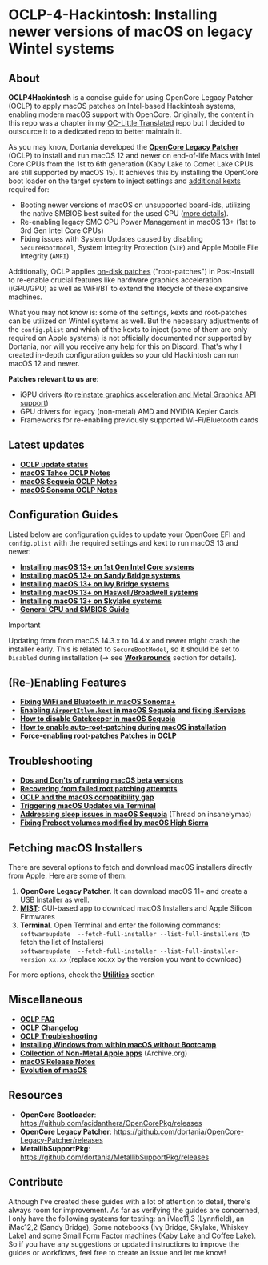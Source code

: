 # OCLP-4-Hackintosh: Installing newer versions of macOS on legacy Wintel systems

## About
**OCLP4Hackintosh** is a concise guide for using OpenCore Legacy Patcher (OCLP) to apply macOS patches on Intel-based Hackintosh systems, enabling modern macOS support with OpenCore. Originally, the content in this repo was a chapter in my [OC-Little Translated](https://github.com/5T33Z0/OC-Little-Translated) repo but I decided to outsource it to a dedicated repo to better maintain it. 

As you may know, Dortania developed the [**OpenCore Legacy Patcher**](https://github.com/dortania/OpenCore-Legacy-Patcher) (OCLP) to install and run macOS 12 and newer on end-of-life Macs with Intel Core CPUs from the 1st to 6th generation (Kaby Lake to Comet Lake CPUs are still supported by macOS 15). It achieves this by installing the OpenCore boot loader on the target system to inject settings and [additional kexts](https://github.com/dortania/OpenCore-Legacy-Patcher/tree/main/payloads/Kexts) required for:

- Booting newer versions of macOS on unsupported board-ids, utilizing the native SMBIOS best suited for the used CPU ([more details](/09_Board-ID_VMM-Spoof/README.md)).
- Re-enabling legacy SMC CPU Power Management in macOS 13+ (1st to 3rd Gen Intel Core CPUs)
- Fixing issues with System Updates caused by disabling `SecureBootModel`, System Integrity Protection (`SIP`) and Apple Mobile File Integrity (`AMFI`)

Additionally, OCLP applies [on-disk patches](https://dortania.github.io/OpenCore-Legacy-Patcher/PATCHEXPLAIN.html#on-disk-patches) ("root-patches") in Post-Install to re-enable crucial features like hardware graphics acceleration (iGPU/GPU) as well as WiFi/BT to extend the lifecycle of these expansive machines.

What you may not know is: some of the settings, kexts and root-patches can  be utilized on Wintel systems as well. But the necessary adjustments of the `config.plist` and which of the kexts to inject (some of them are only required on Apple systems) is not officially documented nor supported by Dortania, nor will you receive any help for this on Discord. That's why I created in-depth configuration guides so your old Hackintosh can run macOS 12 and newer.

**Patches relevant to us are**:

- iGPU drivers (to [reinstate graphics acceleration and Metal Graphics API support](https://khronokernel.github.io/macos/2022/11/01/LEGACY-METAL-PART-1.html)) 
- GPU drivers for legacy (non-metal) AMD and NVIDIA Kepler Cards 
- Frameworks for re-enabling previously supported Wi-Fi/Bluetooth cards
 
## Latest updates
- [**OCLP update status**](/docs/OCLP_status.md)
- [**macOS Tahoe OCLP Notes**](/docs/Tahoe_Notes.md)
- [**macOS Sequoia OCLP Notes**](/docs/Sequoia_Notes.md)
- [**macOS Sonoma OCLP Notes**](/docs/Sonoma_Notes.md)

## Configuration Guides
Listed below are configuration guides to update your OpenCore EFI and `config.plist` with the required settings and kext to run macOS 13 and newer:

- [**Installing macOS 13+ on 1st Gen Intel Core systems**](/Guides/Nehalem-Westmere-Lynnfield.md)
- [**Installing macOS 13+ on Sandy Bridge systems**](/Guides/Sandy_Bridge.md)
- [**Installing macOS 13+ on Ivy Bridge systems**](/Guides/Ivy_Bridge.md)
- [**Installing macOS 13+ on Haswell/Broadwell systems**](/Guides/Haswell-Broadwell.md)
- [**Installing macOS 13+ on Skylake systems**](/Guides/Skylake.md)
- [**General CPU and SMBIOS Guide**](/Guides/CPU_to_SMBIOS.md)

> [!IMPORTANT]
>
> Updating from from macOS 14.3.x to 14.4.x and newer might crash the installer early. This is related to `SecureBootModel`, so it should be set to `Disabled` during installation (&rarr; see [**Workarounds**](https://github.com/5T33Z0/OC-Little-Translated/blob/main/W_Workarounds/macOS14.4.md) section for details).

## (Re-)Enabling Features
- [**Fixing WiFi and Bluetooth in macOS Sonoma+**](/Enable_Features/WiFi_Sonoma.md)
- [**Enabling `AirportItlwm.kext` in macOS Sequoia and fixing iServices**](/Enable_Features/AirportItllwm_Sequoia.md)
- [**How to disable Gatekeeper in macOS Sequoia**](/Guides/Disable_Gatekeeper.md)
- [**How to enable auto-root-patching during macOS installation**](/Guides/Auto-Patching.md)
- [**Force-enabling root-patches Patches in OCLP**](/Enable_Features/Force-enable_Root-Patches.md)

## Troubleshooting
- [**Dos and Don'ts of running macOS beta versions**](/docs/Beta_dos_donts.md)
- [**Recovering from failed root patching attempts**](/Guides/Reverting_Root_Patches.md)
- [**OCLP and the macOS compatibility gap**](/docs/Bridging_the_gap.md)
- [**Triggering macOS Updates via Terminal**](/docs/macOS_Update_Terminal.md)
- [**Addressing sleep issues in macOS Sequoia**](https://www.insanelymac.com/forum/topic/360040-macos-15-sequoia-does-not-enter-sleep-mode-properly/#comment-2826474) (Thread on insanelymac)
- [**Fixing Preboot volumes modified by macOS High Sierra**](/Guides/Fix_Preboot_High_Sierra.md)

## Fetching macOS Installers

There are several options to fetch and download macOS installers directly from Apple. Here are some of them:

1. **OpenCore Legacy Patcher**. It can download macOS 11+ and create a USB Installer as well.
2. [**MIST**](https://github.com/ninxsoft/Mist): GUI-based app to download macOS Installers and Apple Silicon Firmwares
3. **Terminal**. Open Terminal and enter the following commands:<br>
	`softwareupdate  --fetch-full-installer --list-full-installers` (to fetch the list of Installers)<br>
	`softwareupdate  --fetch-full-installer --list-full-installer-version xx.xx` (replace xx.xx by the version you want to download)

For more options, check the [**Utilities**](https://github.com/5T33Z0/OC-Little-Translated/tree/main/C_Utilities_and_Resources#getting-macos) section
 
## Miscellaneous
- [**OCLP FAQ**](https://dortania.github.io/OpenCore-Legacy-Patcher/FAQ.html#application-requirements)
- [**OCLP Changelog**](https://github.com/dortania/OpenCore-Legacy-Patcher/blob/main/CHANGELOG.md)
- [**OCLP Troubleshooting**](https://github.com/dortania/OpenCore-Legacy-Patcher/blob/main/docs/TROUBLESHOOTING.md)
- [**Installing Windows from within macOS without Bootcamp**](https://github.com/5T33Z0/OC-Little-Translated/blob/main/I_Windows/Install_Windows_NoBootcamp.md)
- [**Collection of Non-Metal Apple apps**](https://archive.org/details/apple-apps-for-non-metal-macs) (Archive.org)
- [**macOS Release Notes**](https://developer.apple.com/documentation/macos-release-notes)
- [**Evolution of macOS**](/docs/macOS_Evolution.md)

## Resources

- **OpenCore Bootloader**: https://github.com/acidanthera/OpenCorePkg/releases
- **OpenCore Legacy Patcher**: https://github.com/dortania/OpenCore-Legacy-Patcher/releases
- **MetallibSupportPkg**: https://github.com/dortania/MetallibSupportPkg/releases

## Contribute
Although I've created these guides with a lot of attention to detail, there's always room for improvement. As far as verifying the guides are concerned, I only have the following systems for testing: an iMac11,3 (Lynnfield), an iMac12,2 (Sandy Bridge), Some notebooks (Ivy Bridge, Skylake, Whiskey Lake) and some Small Form Factor machines (Kaby Lake and Coffee Lake). So if you have any suggestions or updated instructions to improve the guides or workflows, feel free to create an issue and let me know!

